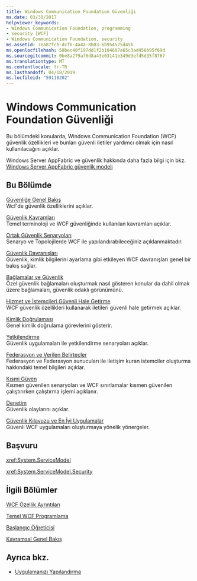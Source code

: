 ```yaml
---
title: Windows Communication Foundation Güvenliği
ms.date: 03/30/2017
helpviewer_keywords:
- Windows Communication Foundation, programming
- security [WCF]
- Windows Communication Foundation, security
ms.assetid: 7ea87fcb-dcfb-4a4a-8b03-6b954575d45b
ms.openlocfilehash: 58bec40f197dd1f2b104607a65c3ad456b95f69d
ms.sourcegitcommit: 0be8a279af6d8a43e03141e349d3efd5d35f8767
ms.translationtype: MT
ms.contentlocale: tr-TR
ms.lasthandoff: 04/18/2019
ms.locfileid: "59118202"
---
```

# <a name="windows-communication-foundation-security"></a>Windows Communication Foundation Güvenliği
Bu bölümdeki konularda, Windows Communication Foundation (WCF) güvenlik özellikleri ve bunları güvenli iletiler yardımcı olmak için nasıl kullanılacağını açıklar.  
  
 Windows Server AppFabric ve güvenlik hakkında daha fazla bilgi için bkz. [Windows Server AppFabric güvenlik modeli](https://go.microsoft.com/fwlink/?LinkID=201279&clcid=0x409)  
  
## <a name="in-this-section"></a>Bu Bölümde  
 [Güvenliğe Genel Bakış](../../../../docs/framework/wcf/feature-details/security-overview.md)  
 Wcf'de güvenlik özelliklerini açıklar.  
  
 [Güvenlik Kavramları](../../../../docs/framework/wcf/feature-details/security-concepts.md)  
 Temel terminoloji ve WCF güvenliğinde kullanılan kavramları açıklar.  
  
 [Ortak Güvenlik Senaryoları](../../../../docs/framework/wcf/feature-details/common-security-scenarios.md)  
 Senaryo ve Topolojilerde WCF ile yapılandırabileceğiniz açıklanmaktadır.  
  
 [Güvenlik Davranışları](../../../../docs/framework/wcf/feature-details/security-behaviors-in-wcf.md)  
 Güvenlik, kimlik bilgilerini ayarlama gibi etkileyen WCF davranışları genel bir bakış sağlar.  
  
 [Bağlamalar ve Güvenlik](../../../../docs/framework/wcf/feature-details/bindings-and-security.md)  
 Özel güvenlik bağlamaları oluşturmak nasıl gösteren konular da dahil olmak üzere bağlamaları, güvenlik odaklı görünümünü.  
  
 [Hizmet ve İstemcileri Güvenli Hale Getirme](../../../../docs/framework/wcf/feature-details/securing-services-and-clients.md)  
 WCF güvenlik özellikleri kullanarak iletileri güvenli hale getirmek açıklar.  
  
 [Kimlik Doğrulaması](../../../../docs/framework/wcf/feature-details/authentication-in-wcf.md)  
 Genel kimlik doğrulama görevlerini gösterir.  
  
 [Yetkilendirme](../../../../docs/framework/wcf/feature-details/authorization-in-wcf.md)  
 Güvenlik uygulamaları ile yetkilendirme senaryoları açıklar.  
  
 [Federasyon ve Verilen Belirteçler](../../../../docs/framework/wcf/feature-details/federation-and-issued-tokens.md)  
 Federasyon ve Federasyon sunucuları ile iletişim kuran istemciler oluşturma hakkındaki temel bilgileri açıklar.  
  
 [Kısmi Güven](../../../../docs/framework/wcf/feature-details/partial-trust.md)  
 Kısmen güvenilen senaryoları ve WCF sınırlamalar kısmen güvenilen çalıştırırken çalıştırma işlemi açıklanır.  
  
 [Denetim](../../../../docs/framework/wcf/feature-details/auditing-security-events.md)  
 Güvenlik olaylarını açıklar.  
  
 [Güvenlik Kılavuzu ve En İyi Uygulamalar](../../../../docs/framework/wcf/feature-details/security-guidance-and-best-practices.md)  
 Güvenli WCF uygulamaları oluşturmaya yönelik yönergeler.  
  
## <a name="reference"></a>Başvuru  
 <xref:System.ServiceModel>  
  
 <xref:System.ServiceModel.Security>  
  
## <a name="related-sections"></a>İlgili Bölümler  
 [WCF Özellik Ayrıntıları](../../../../docs/framework/wcf/feature-details/index.md)  
  
 [Temel WCF Programlama](../../../../docs/framework/wcf/basic-wcf-programming.md)  
  
 [Başlangıç Öğreticisi](../../../../docs/framework/wcf/getting-started-tutorial.md)  
  
 [Kavramsal Genel Bakış](../../../../docs/framework/wcf/conceptual-overview.md)  
  
## <a name="see-also"></a>Ayrıca bkz.

- [Uygulamanızı Yapılandırma](../../../../docs/framework/wcf/diagnostics/configuring-your-application.md)
